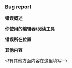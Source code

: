 <!--请尽量按照这里的格式，尽可能充分地提供信息，以便我们找到问题所在。-->
<!--这段模板中有用不上的地方就删掉即可。-->

### Bug report

**错误概述**

<!--请用一两句话简单介绍一下你发现的错误-->

**你使用的编辑器/阅读工具**
<!--Please specify your platform and editor you are using:-->

**错误所在位置**


<!--章节/行号/公式编号等等,最起码有个编号-->



**其他内容**

<!有其他方面内容在这里填写-->








